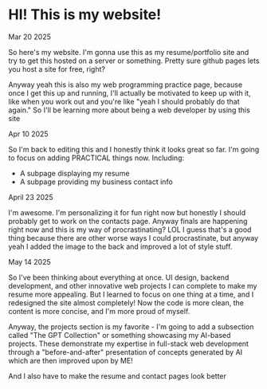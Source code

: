 # HI! This is my website!

Mar 20 2025

So here's my website. I'm gonna use this as my resume/portfolio site and try to get this hosted on a
server or something. Pretty sure github pages lets you host a site for free, right?

Anyway yeah this is also my web programming practice page, because once I get this up and running, I'll actually be motivated to keep up with it, like when you work out and you're like "yeah I should probably do that again." So I'll be learning more about being a web developer by using this site

Apr 10 2025

So I'm back to editing this and I honestly think it looks great so far. I'm going to focus on adding PRACTICAL things now. Including:
- A subpage displaying my resume
- A subpage providing my business contact info

April 23 2025

I'm awesome. I'm personalizing it for fun right now but honestly I should probably get to work on the contacts page. Anyway finals are happening right now and this is my way of procrastinating? LOL I guess that's a good thing because there are other worse ways I could procrastinate, but anyway yeah I added the image to the back and improved a lot of style stuff.

May 14 2025

So I've been thinking about everything at once. UI design, backend development, and other innovative web projects I can complete to make my resume more appealing. But I learned to focus on one thing at a time, and I redesigned the site almost completely! Now the code is more clean, the content is more concise, and I'm more proud of myself.

Anyway, the projects section is my favorite - I'm going to add a subsection called "The GPT Collection" or something showcasing my AI-based projects. These demonstrate my expertise in full-stack web development through a "before-and-after" presentation of concepts generated by AI which are then improved upon by ME!

And I also have to make the resume and contact pages look better